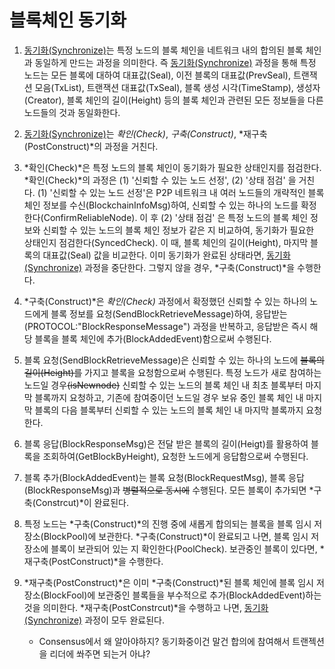 # 블록체인 동기화

1. <u>동기화(Synchronize)</u>는 특정 노드의 블록 체인을 네트워크 내의 합의된 블록 체인과 동일하게 만드는 과정을 의미한다. 즉 <u>동기화(Synchronize)</u> 과정을 통해 특정 노드는 모든 블록에 대하여 대표값(Seal), 이전 블록의 대표값(PrevSeal), 트랜잭션 모음(TxList), 트랜잭션 대표값(TxSeal), 블록 생성 시각(TimeStamp), 생성자(Creator), 블록 체인의 길이(Height) 등의 블록 체인과 관련된 모든 정보들을 다른 노드들의 것과 동일화한다.

2. <u>동기화(Synchronize)</u>는 *확인(Check)*, *구축(Construct)*, *재구축(PostConstruct)*의 과정을 거친다.

3. *확인(Check)*은 특정 노드의 블록 체인이 동기화가 필요한 상태인지를 점검한다. *확인(Check)*의 과정은 (1) '신뢰할 수 있는 노드 선정', (2) '상태 점검' 을 거친다. (1) '신뢰할 수 있는 노드 선정'은 P2P 네트워크 내 여러 노드들의 개략적인 블록 체인 정보를 수신(BlockchainInfoMsg)하여, 신뢰할 수 있는 하나의 노드를 확정한다(ConfirmReliableNode). 이 후 (2) '상태 점검' 은 특정 노드의 블록 체인 정보와 신뢰할 수 있는 노드의 블록 체인 정보가 같은 지 비교하여, 동기화가 필요한 상태인지 점검한다(SyncedCheck). 이 때, 블록 체인의 길이(Height), 마지막 블록의 대표값(Seal) 값을 비교한다. 이미 동기화가 완료된 상태라면, <u>동기화(Synchronize)</u> 과정을 중단한다. 그렇지 않을 경우, *구축(Construct)*을 수행한다.

4. *구축(Construct)*은 *확인(Check)* 과정에서 확정했던 신뢰할 수 있는 하나의 노드에게 블록 정보를 요청(SendBlockRetrieveMessage)하여, 응답받는(PROTOCOL:"BlockResponseMessage") 과정을 반복하고, 응답받은 즉시 해당 블록을 블록 체인에 추가(BlockAddedEvent)함으로써 수행된다.

5. 블록 요청(SendBlockRetrieveMessage)은 신뢰할 수 있는 하나의 노드에 <!--나의 마지막 블럭 인덱스를 (왜냐하면 내 입장에서 상대방의 블럭길이를 알 방법이 없음. 길이는 상대방에서 보내줘야함, 아마도 처음 message를 보내고 응답을 받을 때 상대방의 블럭길이를 받아야할 듯, 그 다음 요청부터 block 길이를 사용)-->~~블록의 길이(Height)를~~ 가지고 블록을 요청함으로써 수행된다. 특정 노드가 새로 참여하는 노드일 경우<!--코드상으로 쓰일지 의문.-->~~(isNewnode)~~ 신뢰할 수 있는 노드의 블록 체인 내 최초 블록부터 마지막 블록까지 요청하고, 기존에 참여중이던 노드일 경우 <!--마찬가지로 나의 마지막 블럭 인덱스를 가지고-->보유 중인 블록 체인 내 마지막 블록의 다음 블록부터 신뢰할 수 있는 노드의 블록 체인 내 마지막 블록까지 요청한다.

6. 블록 응답(BlockResponseMsg)은 전달 받은 블록의 길이(Heigt)를 활용하여 블록을 조회하여(GetBlockByHeight), 요청한 노드에게 응답함으로써 수행된다.<!--이 부분도 조금 이상한게 Height를 이용해서 GetBlockByHeight를 호출하면 마지막 블럭밖에 못가지고옴, 보내는 노드에서 인덱스를 같이 보내서 그 부분을 달라고 요청하는게 맞는 거 같음.-->

7. 블록 추가(BlockAddedEvent)는 블록 요청(BlockRequestMsg), 블록 응답(BlockResponseMsg)과 ~~병렬적으로 동시에~~ 수행된다.<!--블록추가, 요청은 동기적으로 일어나되, 블록 큐를 쓰기로한다.--> 모든 블록이 추가되면 *구축(Constrcut)*이 완료된다.

8. 특정 노드는 *구축(Construct)*의 진행 중에 새롭게 합의되는 블록을 블록 임시 저장소(BlockPool)에 보관한다. *구축(Construct)*이 완료되고 나면, 블록 임시 저장소에 블록이 보관되어 있는 지 확인한다(PoolCheck). 보관중인 블록이 있다면, *재구축(PostConstruct)*을 수행한다.

9. *재구축(PostConstruct)*은 이미 *구축(Construct)*된 블록 체인에 블록 임시 저장소(BlockFool)에 보관중인 블록들을 부수적으로 추가(BlockAddedEvent)하는 것을 의미한다. *재구축(PostConstrcut)*을 수행하고 나면, <u>동기화(Synchronize)</u> 과정이 모두 완료된다.

   <!--1. BlockChainInfoMsg와 BlockRequestMsg를 둘다 Info로 하든지 Request로 하든지 통일시켜야 할 듯. 나는 Request로 통일하는 게 나을 것 같음. 구축 과정에서 블록을 요쳥하기도, 응답하기도 하는데 Info로 통일할 시 둘다 BlockInfoMsg가 되어 구분이 어렵기 때문.-->

   

   <!--2. 회의 때, 구축 과정에서 블록을 응답받은 후에 추가하는 것은 다른 컴포넌트에 전파할 필요가 없기 때문에 Event일 필요가 없다고 얘기했지만, Consensus 컴포넌트는 블록이 추가됐다는 것을 알아야 할 것 가음. 그래야 새로운 블록을 합의 할 때 정상적으로 참여할 수 있을 듯. 그래서 그렇게 수정함.-->

   - Consensus에서 왜 알아야하지? 동기화중이건 말건 합의에 참여해서 트랜젝션을 리더에 쏴주면 되는거 아냐?

   

   